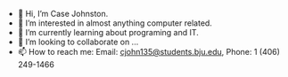 - 👋 Hi, I’m Case Johnston.
- 👀 I’m interested in almost anything computer related.
- 🌱 I’m currently learning about programing and IT.
- 💞️ I’m looking to collaborate on ...
- 📫 How to reach me: Email: cjohn135@students.bju.edu, Phone: 1 (406) 249-1466

<!---
cjohn135/cjohn135 is a ✨ special ✨ repository because its `README.md` (this file) appears on your GitHub profile.
You can click the Preview link to take a look at your changes.
--->
